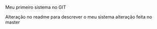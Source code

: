 Meu primeiro sistema no GIT

Alteração no readme para descrever o meu sistema
alteração feita no master